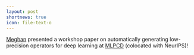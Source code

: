 ```yaml
---
layout: post
shortnews: true
icon: file-text-o
---
```

[Meghan][] presented a workshop paper on automatically generating low-precision operators for deep learning at [MLPCD][] (colocated with NeurIPS)!

[Meghan]: https://cowanmeg.github.io/
[MLPCD]: https://sites.google.com/view/nips-2018-on-device-ml/home?authuser=0
